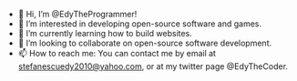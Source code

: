 - 👋 Hi, I’m @EdyTheProgrammer!
- 👀 I’m interested in developing open-source software and games.
- 🌱 I’m currently learning how to build websites.
- 💞️ I’m looking to collaborate on open-source software development.
- 📫 How to reach me: You can contact me by email at stefanescuedy2010@yahoo.com, or at my twitter page @EdyTheCoder.

<!---
EdyTheProgrammer/EdyTheProgrammer is a ✨ special ✨ repository because its `README.md` (this file) appears on your GitHub profile.
You can click the Preview link to take a look at your changes.
--->
